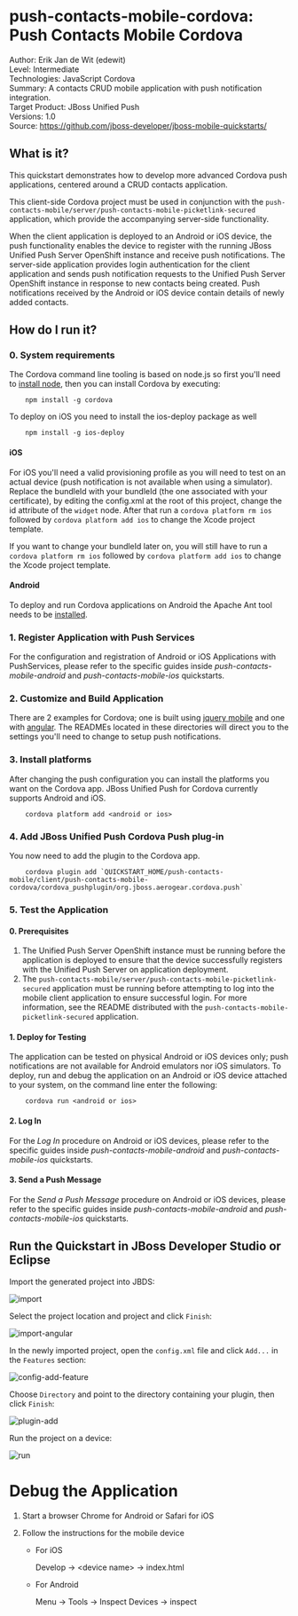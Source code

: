 push-contacts-mobile-cordova: Push Contacts Mobile Cordova
===========================
Author: Erik Jan de Wit (edewit)  
Level: Intermediate  
Technologies: JavaScript Cordova  
Summary: A contacts CRUD mobile application with push notification integration.  
Target Product: JBoss Unified Push   
Versions: 1.0  
Source: <https://github.com/jboss-developer/jboss-mobile-quickstarts/>  

## What is it?

This quickstart demonstrates how to develop more advanced Cordova push applications, centered around a CRUD contacts application.

This client-side Cordova project must be used in conjunction with the `push-contacts-mobile/server/push-contacts-mobile-picketlink-secured` application, which provide the accompanying server-side functionality.  

When the client application is deployed to an Android or iOS device, the push functionality enables the device to register with the running JBoss Unified Push Server OpenShift instance and receive push notifications. The server-side application provides login authentication for the client application and sends push notification requests to the Unified Push Server OpenShift instance in response to new contacts being created. Push notifications received by the Android or iOS device contain details of newly added contacts.


## How do I run it?

### 0. System requirements

The Cordova command line tooling is based on node.js so first you'll need to [install node](http://nodejs.org/download/), then you can install Cordova by executing:

        npm install -g cordova


To deploy on iOS you need to install the ios-deploy package as well

        npm install -g ios-deploy


#### iOS

For iOS you'll need a valid provisioning profile as you will need to test on an actual device (push notification is not available when using a simulator).
Replace the bundleId with your bundleId (the one associated with your certificate), by editing the config.xml at the root of this project, change the id attribute of the `widget` node. After that run a `cordova platform rm ios` followed by `cordova platform add ios` to change the Xcode project template.

If you want to change your bundleId later on, you will still have to run a `cordova platform rm ios` followed by `cordova platform add ios` to change the Xcode project template.

#### Android

To deploy and run Cordova applications on Android the Apache Ant tool needs to be [installed](http://ant.apache.org/manual/install.html).

### 1. Register Application with Push Services

For the configuration and registration of Android or iOS Applications with PushServices, please refer to the specific guides inside *push-contacts-mobile-android* and *push-contacts-mobile-ios* quickstarts.

### 2. Customize and Build Application

There are 2 examples for Cordova; one is built using [jquery mobile](jqm) and one with [angular](angular). The READMEs located in these directories will direct you to the settings you'll need to change to setup push notifications.

### 3. Install platforms

After changing the push configuration you can install the platforms you want on the Cordova app. JBoss Unified Push for Cordova currently supports Android and iOS.

        cordova platform add <android or ios>


### 4. Add JBoss Unified Push Cordova Push plug-in

You now need to add the plugin to the Cordova app.

        cordova plugin add `QUICKSTART_HOME/push-contacts-mobile/client/push-contacts-mobile-cordova/cordova_pushplugin/org.jboss.aerogear.cordova.push`


### 5. Test the Application

#### 0. Prerequisites

1. The Unified Push Server OpenShift instance must be running before the application is deployed to ensure that the device successfully registers with the Unified Push Server on application deployment.
2. The `push-contacts-mobile/server/push-contacts-mobile-picketlink-secured` application must be running before attempting to log into the mobile client application to ensure successful login. For more information, see the README distributed with the `push-contacts-mobile-picketlink-secured` application.

#### 1. Deploy for Testing

The application can be tested on physical Android or iOS devices only; push notifications are not available for Android emulators nor iOS simulators. To deploy, run and debug the application on an Android or iOS device attached to your system, on the command line enter the following:

        cordova run <android or ios>

#### 2. Log In

For the _Log In_ procedure on Android or iOS devices, please refer to the specific guides inside *push-contacts-mobile-android* and *push-contacts-mobile-ios* quickstarts.

#### 3. Send a Push Message

For the _Send a Push Message_ procedure on Android or iOS devices, please refer to the specific guides inside *push-contacts-mobile-android* and *push-contacts-mobile-ios* quickstarts.


## Run the Quickstart in JBoss Developer Studio or Eclipse

Import the generated project into JBDS:  

![import](doc/import.png)

Select the project location and project and click `Finish`:  

![import-angular](doc/import-angular.png)

In the newly imported project, open the `config.xml` file and click `Add...` in the `Features` section:  

![config-add-feature](doc/config-add-feature.png)

Choose `Directory` and point to the directory containing your plugin, then click `Finish`:  

![plugin-add](doc/plugin-add.png)

Run the project on a device:  

![run](doc/run.png)


Debug the Application
=====================

1. Start a browser Chrome for Android or Safari for iOS

2. Follow the instructions for the mobile device

   * For iOS

        Develop -> &lt;device name> -> index.html

   * For Android

        Menu -> Tools -> Inspect Devices -> inspect


